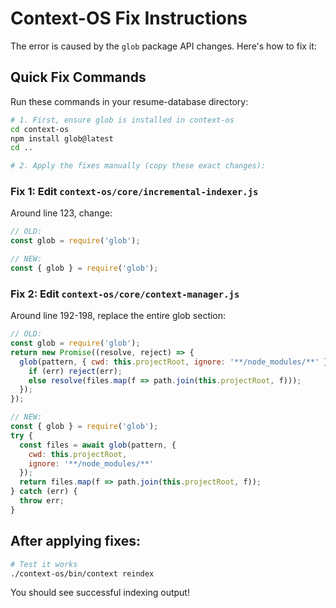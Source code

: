 # Context-OS Fix Instructions

The error is caused by the `glob` package API changes. Here's how to fix it:

## Quick Fix Commands

Run these commands in your resume-database directory:

```bash
# 1. First, ensure glob is installed in context-os
cd context-os
npm install glob@latest
cd ..

# 2. Apply the fixes manually (copy these exact changes):
```

### Fix 1: Edit `context-os/core/incremental-indexer.js`

Around line 123, change:
```javascript
// OLD:
const glob = require('glob');

// NEW:
const { glob } = require('glob');
```

### Fix 2: Edit `context-os/core/context-manager.js`

Around line 192-198, replace the entire glob section:

```javascript
// OLD:
const glob = require('glob');
return new Promise((resolve, reject) => {
  glob(pattern, { cwd: this.projectRoot, ignore: '**/node_modules/**' }, (err, files) => {
    if (err) reject(err);
    else resolve(files.map(f => path.join(this.projectRoot, f)));
  });
});

// NEW:
const { glob } = require('glob');
try {
  const files = await glob(pattern, { 
    cwd: this.projectRoot, 
    ignore: '**/node_modules/**' 
  });
  return files.map(f => path.join(this.projectRoot, f));
} catch (err) {
  throw err;
}
```

## After applying fixes:

```bash
# Test it works
./context-os/bin/context reindex
```

You should see successful indexing output!
